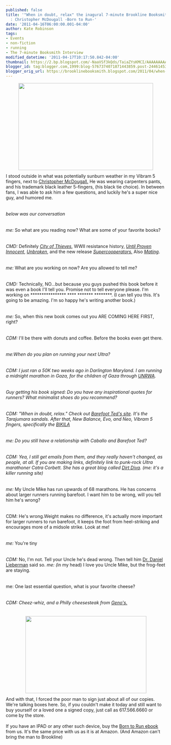 ```yaml
---
published: false
title: '"When in doubt, relax" the inagural 7-minute Brookline Booksmith Interview
  : Christopher McDougall -Born to Run-'
date: '2011-04-16T06:00:00.001-04:00'
author: Kate Robinson
tags:
- Events
- non-fiction
- running
- The 7-minute Booksmith Interview
modified_datetime: '2011-04-17T10:17:50.842-04:00'
thumbnail: https://2.bp.blogspot.com/-NaaVSf3kQds/TaiaZYsKMCI/AAAAAAAAAO4/vtdPNN0Pd7w/s72-c/12222222222222222222.bmp
blogger_id: tag:blogger.com,1999:blog-5767374071871443859.post-2446145367037357635
blogger_orig_url: https://brooklinebooksmith.blogspot.com/2011/04/when-in-doubt-relax-inagural-7-minute.html
---
```


<div><img style="TEXT-ALIGN: center; MARGIN: 0px auto 10px; WIDTH: 424px; DISPLAY: block; HEIGHT: 274px; CURSOR: hand" id="BLOGGER_PHOTO_ID_5595892297922916386" border="0" alt="" src="https://2.bp.blogspot.com/-NaaVSf3kQds/TaiaZYsKMCI/AAAAAAAAAO4/vtdPNN0Pd7w/s400/12222222222222222222.bmp" /> I stood outside in what was potentially sunburn weather in my Vibram 5 fingers, next to <a href="https://www.chrismcdougall.com/">Christopher McDougall.</a> He was wearing carpenters pants, and his trademark black leather 5-fingers, (his black tie choice). In between fans, I was able to ask him a few questions, and luckily he's a super nice guy, and humored me.</div><br /><div></div><br /><div><em>below was our conversation</em></div><br /><div><em></em></div><br /><div><em></em><em></em><em>me:</em> So what are you reading now? What are some of your favorite books?</div><br /><div></div><br /><div><em>CMD:</em> Definitely <em><a href="https://www.brooklinebooksmith-shop.com/book/9780452295292">City of Thieves</a></em>, WWII resistance history, <em><a href="https://www.brooklinebooksmith-shop.com/book/9780312369125">Until Proven Innocent</a></em>, <em><a href="https://www.brooklinebooksmith-shop.com/book/9781400064168">Unbroken</a></em>, and the new release <a href="https://www.brooklinebooksmith-shop.com/book/9781439100189"><em>Supercooperators.</em></a> Also <em><a href="https://www.brooklinebooksmith-shop.com/book/9780679737094">Mating</a></em>.</div><br /><div></div><br /><div><em>me:</em> What are you working on now? Are you allowed to tell me?</div><br /><div></div><br /><div><em>CMD: </em>Technically, NO...but because you guys pushed this book before it was even a book I'll tell you. Promise not to tell everyone please. I'm working on **************** **** ******* ********. (I can tell you this. It's going to be amazing. I'm so happy he's writing another book.)</div><br /><div></div><br /><div><em>me:</em> So, when this new book comes out you ARE COMING HERE FIRST, right?</div><br /><div></div><br /><div><em>CDM: </em>I'll be there with donuts and coffee. Before the books even get there.</div><br /><div></div><br /><div><em>me:When do you plan on running your next Ultra? </em></div><br /><div></div><br /><div><em></em><em>CDM: I just ran a 50K two weeks ago in Darlington Maryland. I am running a midnight marathon in Gaza, for the children of Gaza through <a href="https://www.unrwa.org/etemplate.php?id=952">UNRWA</a>.</em></div><br /><div><em></em></div><br /><div><em></em><em>Guy getting his book signed: Do you have any inspirational quotes for runners? What minimalist shoes do you recommend? </em></div><br /><div></div><br /><div><em></em><em>CDM: "When in doubt, relax." Check out <a href="https://lunasandals.com/sandals">Barefoot Ted's site</a>. It's the Tarajumara sandals. After that, New Balance, Evo, and Neo, Vibram 5 fingers, specifically the <a href="https://www.vibramfivefingers.com/products/Five-Fingers-Bikila-Womens.htm">BIKILA</a></em> </div><br /><div></div><br /><div><em></em><em>me: Do you still have a relationship with Caballo and Barefoot Ted? </em></div><br /><div></div><br /><div><em></em><em>CDM: Yea, I still get emails from them, and they really haven't changed, as people, at all.</em> <em>If you are making links, definitely link to punk-rock Ultra marathoner Catra Corbett. She has a great blog called <a href="https://www.blogger.com/.https://trailgirl.blogspot.com/">Dirt Diva</a>. (me: it's a killer running site)</em></div><br /><div></div><br /><div><em></em><em>me:</em> My Uncle Mike has run upwards of 68 marathons. He has concerns about larger runners running barefoot. I want him to be wrong, will you tell him he's wrong?</div><br /><div></div><br /><div>CDM: He's wrong.Weight makes no difference, it's actually more important for larger runners to run barefoot, it keeps the foot from heel-striking and encourages more of a midsole strike. Look at me! </div><br /><div></div><br /><div><em>me:</em> You're tiny </div><br /><div></div><br /><div><em>CDM:</em> No, I'm not. Tell your Uncle he's dead wrong. Then tell him <a href="https://www.fas.harvard.edu/~skeleton/danlhome.html">Dr. Daniel Lieberman</a> said so. <em>me: (</em>in my head) I love you Uncle Mike, but the frog-feet are staying. </div><br /><div></div><br /><div>me: One last essential question, what is your favorite cheese? </div><br /><div></div><br /><div><em>CDM: Cheez-whiz, and a Philly cheesesteak from <a href="https://www.genosteaks.com/">Geno's. </a></em></div><br /><div><em></em></div><br /><div><em></em><img style="TEXT-ALIGN: center; MARGIN: 0px auto 10px; WIDTH: 381px; DISPLAY: block; HEIGHT: 243px; CURSOR: hand" id="BLOGGER_PHOTO_ID_5595892165494804514" border="0" alt="" src="https://2.bp.blogspot.com/-pLsVUBuEahM/TaiaRrW1kCI/AAAAAAAAAOw/gJLV--1uwJA/s400/11111111111111.bmp" /> And with that, I forced the poor man to sign just about all of our copies. We're talking boxes here. So, if you couldn't make it today and still want to buy yourself or a loved one a signed copy, just call as 617.566.6660 or come by the store.<br /><div></div><br /><div>If you have an IPAD or any other such device, buy the <a href="https://www.brooklinebooksmith-shop.com/google-ebooks/born-run-hidden-tribe-superathletes-and-greatest-race-world-has-never-seen">Born to Run ebook </a>from us. It's the same price with us as it is at Amazon. (And Amazon can't bring the man to Brookline)</div></div>